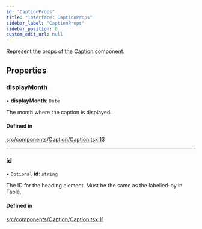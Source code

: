 ```yaml
---
id: "CaptionProps"
title: "Interface: CaptionProps"
sidebar_label: "CaptionProps"
sidebar_position: 0
custom_edit_url: null
---
```


Represent the props of the [Caption](/api/functions/Caption.md) component.

## Properties

### displayMonth

• **displayMonth**: `Date`

The month where the caption is displayed.

#### Defined in

[src/components/Caption/Caption.tsx:13](https://github.com/gpbl/react-day-picker/blob/433a4d1e8/src/components/Caption/Caption.tsx#L13)

___

### id

• `Optional` **id**: `string`

The ID for the heading element. Must be the same as the labelled-by in Table.

#### Defined in

[src/components/Caption/Caption.tsx:11](https://github.com/gpbl/react-day-picker/blob/433a4d1e8/src/components/Caption/Caption.tsx#L11)
